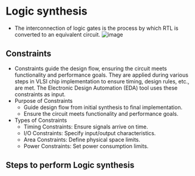 # Logic synthesis
* The interconnection of logic gates is the process by which RTL is converted to an equivalent circuit.
![image](https://github.com/user-attachments/assets/7aeea6db-d2df-44f7-abc3-c34aed6f7b3c)
## Constraints
* Constraints guide the design flow, ensuring the circuit meets functionality and performance goals. They are applied during various steps in VLSI chip implementation to ensure timing, design rules, etc., are met. The Electronic Design Automation (EDA) tool uses these constraints as input.
* Purpose of Constraints
    * Guide design flow from initial synthesis to final implementation.
    * Ensure the circuit meets functionality and performance goals.
* Types of Constraints
    * Timing Constraints: Ensure signals arrive on time.
    * I/O Constraints: Specify input/output characteristics.
    * Area Constraints: Define physical space limits.
    * Power Constraints: Set power consumption limits.

## Steps to perform Logic synthesis

